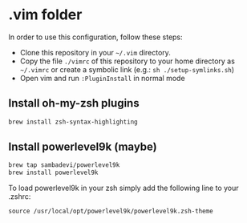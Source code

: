 # .vim folder

In order to use this configuration, follow these steps:

- Clone this repository in your `~/.vim` directory.
- Copy the file `./vimrc` of this repository to your home directory as `~/.vimrc` or create a symbolic link (e.g.: `sh ./setup-symlinks.sh`)
- Open vim and run `:PluginInstall` in normal mode

## Install oh-my-zsh plugins

```sh
brew install zsh-syntax-highlighting
```

## Install powerlevel9k (maybe)

```sh
brew tap sambadevi/powerlevel9k
brew install powerlevel9k
```

To load powerlevel9k in your zsh simply add the following line to your .zshrc:

`source /usr/local/opt/powerlevel9k/powerlevel9k.zsh-theme`

